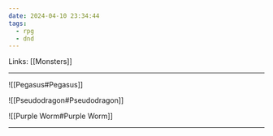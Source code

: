 ```yaml
---
date: 2024-04-10 23:34:44
tags:
  - rpg
  - dnd
---
```

Links: [[Monsters]]

---

![[Pegasus#Pegasus]]

![[Pseudodragon#Pseudodragon]]

![[Purple Worm#Purple Worm]]

---